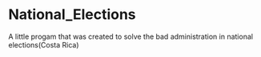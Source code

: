 # National_Elections
A little progam that was created to solve the bad administration in national elections(Costa Rica)
